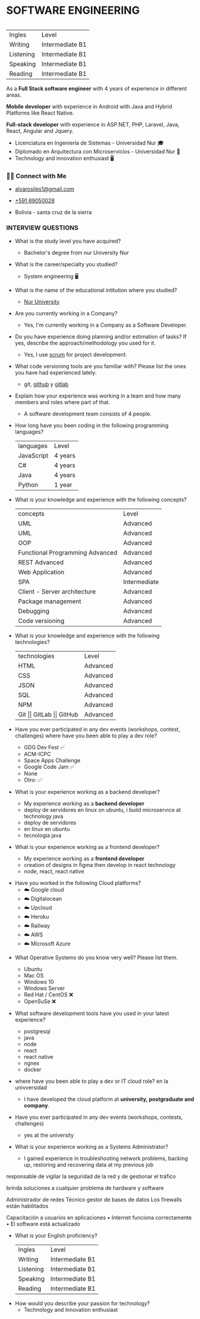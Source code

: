 # SOFTWARE ENGINEERING

<!-- <style>
table   {margin: 0px 0px 0px 11px;}
</style> -->

<table width="200px" align="right"  >
  <tr><td>Ingles</td><td>Level</td></tr>
  <tr>
    <td>Writing</td>
    <td>Intermediate B1</td>
  </tr>
  <tr>
    <td>Listening</td>
    <td>Intermediate B1</td>
  </tr>
  <tr>
    <td>Speaking</td>
    <td>Intermediate B1</td>
  </tr>
  <tr>
    <td>Reading</td>
    <td>Intermediate B1</td>
  </tr>
</table>

As a **Full Stack software engineer** with 4 years of experience in different areas.

**Mobile developer** with experience in Android with Java and Hybrid Platforms like React Native.

**Full-stack developer** with experience in ASP.NET, PHP, Laravel, Java, React, Angular and Jquery.

<!-- - As a Full Stack software engineer with 4 years of experience in different areas. -->

- Licenciatura en Ingeniería de Sistemas - Universidad Nur 🎓
- Diplomado en Arquitectura con Microservicios - Universidad Nur 🥇
- Technology and innovation enthusiast 🖥️

### 🤝🏻 Connect with Me

- alvarosiles1@gmail.com
- <a href="https://api.whatsapp.com/send?phone=59169050028&text=Hola,%20Alvaro%20vi%20repositorio%20GitHub%20y%20quiero%20preguntarle…"> +591 69050028</a>

- Bolivia - santa cruz de la sierra

### INTERVIEW QUESTIONS

- What is the study level you have acquired?
  - Bachelor's degree from nur University Nur
- What is the career/specialty you studied?
  - System engineering 🖥️
- What is the name of the educational intitution where you studied?
  - <a href="https://www.nur.edu">Nur University</a>
- Are you currently working in a Company?
  - Yes, I'm currently working in a Company as a Software Developer.
  <!-- - I'm not currently working in a Company. -->
- Do you have experience doing planning and/or estimation of tasks? If yes, describe the approach/methodology you used for it.
  - Yes, I use <a href="https://www.wrike.com/project-management-guide/faq/what-is-scrum-in-agile">scrum</a> for project development.
- What code versioning tools are you familiar with? Please list the ones you have had experienced lately.
  - git, <a href="https://github.com/alvarosiles11">github</a> y <a href="https://gitlab.com/alvarosiles11">gitlab</a>
- Explain how your experience was working in a team and how many members and roles where part of that.
  - A software development team consists of 4 people.
  <!-- * What was the most important research you have performed in your latest experience and how that impacted your team?
  List the technologies (programming languages, frameworks, libraries or cloud services) where you consider to have a really good domain of usage and a solid experience.
  Explain with details your experience in back-end development.
  Explain with details your experience in front-end development. -->
- How long have you been coding in the following programming languages?

  <table>
    <tr>
      <td>languages</td>
      <td>Level</td>
    </tr>
    <tr>
      <td>JavaScript</td>
      <td>4 years</td>
    </tr>
    <tr>
      <td>C#</td>
      <td>4 years</td>
    </tr>
    <tr>
      <td>Java</td>
      <td>4 years</td>
    </tr>
    <tr>
      <td>Python</td>
      <td>1 year</td>
    </tr>
  </table>

- What is your knowledge and experience with the following concepts?

  <table>
    <tr>
      <td>concepts</td>
      <td>Level</td>
    </tr>
    <tr>
      <td>UML</td>
      <td>Advanced</td>
    </tr>
    <tr>
      <td>UML</td>
      <td>Advanced</td>
    </tr>
    <tr>
      <td>OOP</td>
      <td>Advanced</td>
    </tr>
    <tr>
      <td>Functional Programming Advanced</td>
      <td>Advanced</td>
    </tr>
    <tr>
      <td>REST Advanced</td>
      <td>Advanced</td>
    </tr>
    <tr>
      <td>Web Application</td>
      <td>Advanced</td>
    </tr>
    <tr>
      <td>SPA</td>
      <td>Intermediate</td>
    </tr>
    <tr>
      <td>Client - Server architecture</td>
      <td>Advanced</td>
    </tr>
    <tr>
      <td>Package management</td>
      <td>Advanced</td>
    </tr>
    <tr>
      <td>Debugging</td>
      <td>Advanced</td>
    </tr>
    <tr>
      <td>Code versioning</td>
      <td>Advanced</td>
    </tr>
  </table>

- What is your knowledge and experience with the following technologies?

  <table>
    <tr>
      <td>technologies</td>
      <td>Level</td>
    </tr>
    <tr>
      <td>HTML</td>
      <td>Advanced</td>
    </tr>
    <tr>
      <td>CSS</td>
      <td>Advanced</td>
    </tr>
    <tr>
      <td>JSON</td>
      <td>Advanced</td>
    </tr>
    <tr>
      <td>SQL</td>
      <td>Advanced</td>
    </tr>
    <tr>
      <td>NPM</td>
      <td>Advanced</td>
    </tr>
    <tr>
      <td>Git || GitLab || GitHub</td>
      <td>Advanced</td>
    </tr>
  </table>

- Have you ever participated in any dev events (workshops, contest, challenges) where have you been able to play a dev role?

  - GDG Dev Fest ✅
  - ACM-ICPC
  - Space Apps Challenge
  - Google Code Jam ✅
  - None
  - Otro: ✅

- What is your experience working as a backend developer?
  - My experience working as a **backend developer**
  - deploy de servidores en linux on ubuntu, i build microservice at technology java
  - deploy de servidores
  - en linux en ubuntu
  - tecnologia java
- What is your experience working as a frontend developer?
  - My experience working as a **frontend developer**
  - creation of designs in figma then develop in react technology
  - node, react, react native

* Have you worked in the following Cloud platforms?
  - ☁️ Google cloud
  - ☁️ Digitalocean
  - ☁️ Upcloud
  - ☁️ Heroku
  - ☁️ Railway
  - ☁️ AWS
  - ☁️ Microsoft Azure

- What Operative Systems do you know very well? Please list them.

  - Ubuntu
  - Mac OS
  - Windows 10
  - Windows Server
  - Red Hat / CentOS ❌
  - OpenSuSe ❌

<!-- - List the technologies (programming languages, frameworks, libraries or platforms) where you consider to have a good domain usage and a solid experience.
  - postgresql
  - java
  - node
  - react
  - react native
  - ngnex
  - docker -->

- What software development tools have you used in your latest experience?

  - postgresql
  - java
  - node
  - react
  - react native
  - ngnex
  - docker

- where have you been able to play a dev or IT cloud role?
  en la univversidad
  - I have developed the cloud platform at **university, postgraduate and company**.
- Have you ever participated in any dev events (workshops, contests, challenges)
  - yes at the university
- What is your experience working as a Systems Administrator?
  - I gained experience in troubleshooting network problems, backing up, restoring and recovering data at my previous job

responsable de vigilar la seguridad de la red y de gestionar el tráfico

brinda soluciones a cualquier problema de hardware y software

Administrador de redes
Técnico gestor de bases de datos
Los firewalls están habilitados

Capacitación a usuarios en aplicaciones
• Internet funciona correctamente
• El software está actualizado

- What is your English proficiency?
  <table>
    <tr>
      <td>Ingles</td>
      <td>Level</td>
    </tr>
    <tr>
      <td>Writing</td>
      <td>Intermediate B1</td>
    </tr>
    <tr>
      <td>Listening</td>
      <td>Intermediate B1</td>
    </tr>
    <tr>
      <td>Speaking</td>
      <td>Intermediate B1</td>
    </tr>
    <tr>
      <td>Reading</td>
      <td>Intermediate B1</td>
    </tr>
  </table>
- How would you describe your passion for technology?
  - Technology and innovation enthusiast
